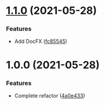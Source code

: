 # [1.1.0](https://github.com/adrenak/AirPeer/compare/v1.0.0...v1.1.0) (2021-05-28)


### Features

* Add DocFX ([fc85545](https://github.com/adrenak/AirPeer/commit/fc85545e34ccc0d56af2be8391c2a261372f7132))

# 1.0.0 (2021-05-28)


### Features

* Complete refactor ([4a0e433](https://github.com/adrenak/AirPeer/commit/4a0e43388a502bd843bd49c80cd2d81d127ea345))
